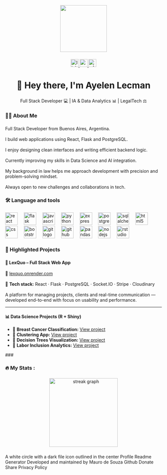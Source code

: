 <div align="center">
  <img height="150" src="https://i.pinimg.com/originals/e7/26/c7/e726c74ac081eed50feee1433d12c998.gif"  />
</div>

###

<div align="center">
  <a href="https://www.linkedin.com/in/ayelecman/" target="_blank">
    <img src="https://img.shields.io/static/v1?message=LinkedIn&logo=linkedin&label=&color=0077B5&logoColor=white&labelColor=&style=for-the-badge" height="25" alt="linkedin logo"  />
  </a>
  <a href="ayelenlecman@gmail.com" target="_blank">
    <img src="https://img.shields.io/static/v1?message=Gmail&logo=gmail&label=&color=D14836&logoColor=white&labelColor=&style=for-the-badge" height="25" alt="gmail logo"  />
  </a>
  <a href="+541140278409" target="_blank">
    <img src="https://img.shields.io/static/v1?message=Whatsapp&logo=whatsapp&label=&color=25D366&logoColor=white&labelColor=&style=for-the-badge" height="25" alt="whatsapp logo"  />
  </a>
</div>

###

<h1 align="center">👋 Hey there, I'm Ayelen Lecman</h1>

###

<p align="center">Full Stack Developer 💻 | IA & Data Analytics 📊 | LegalTech ⚖️</p>

###

<h3 align="left">👩‍💻  About Me</h3>

###

<p align="left">Full Stack Developer from Buenos Aires, Argentina.<br><br>I build web applications using React, Flask and PostgreSQL.<br><br>I enjoy designing clean interfaces and writing efficient backend logic.<br><br>Currently improving my skills in Data Science and AI integration.<br><br>My background in law helps me approach development with precision and problem-solving mindset.<br><br>Always open to new challenges and collaborations in tech.</p>

###

<h3 align="left">🛠 Language and tools</h3>

###

<div align="left">
  <img src="https://cdn.jsdelivr.net/gh/devicons/devicon/icons/react/react-original.svg" height="40" alt="react logo"  />
  <img width="12" />
  <img src="https://cdn.jsdelivr.net/gh/devicons/devicon/icons/flask/flask-original.svg" height="40" alt="flask logo"  />
  <img width="12" />
  <img src="https://cdn.jsdelivr.net/gh/devicons/devicon/icons/javascript/javascript-original.svg" height="40" alt="javascript logo"  />
  <img width="12" />
  <img src="https://cdn.jsdelivr.net/gh/devicons/devicon/icons/python/python-original.svg" height="40" alt="python logo"  />
  <img width="12" />
  <img src="https://cdn.jsdelivr.net/gh/devicons/devicon/icons/express/express-original.svg" height="40" alt="express logo"  />
  <img width="12" />
  <img src="https://cdn.jsdelivr.net/gh/devicons/devicon/icons/postgresql/postgresql-original.svg" height="40" alt="postgresql logo"  />
  <img width="12" />
  <img src="https://cdn.jsdelivr.net/gh/devicons/devicon/icons/sqlalchemy/sqlalchemy-original.svg" height="40" alt="sqlalchemy logo"  />
  <img width="12" />
  <img src="https://cdn.jsdelivr.net/gh/devicons/devicon/icons/html5/html5-original.svg" height="40" alt="html5 logo"  />
  <img width="12" />
  <img src="https://cdn.jsdelivr.net/gh/devicons/devicon/icons/css3/css3-original.svg" height="40" alt="css logo"  />
  <img width="12" />
  <img src="https://cdn.jsdelivr.net/gh/devicons/devicon/icons/bootstrap/bootstrap-original.svg" height="40" alt="bootstrap logo"  />
  <img width="12" />
  <img src="https://cdn.jsdelivr.net/gh/devicons/devicon/icons/git/git-original.svg" height="40" alt="git logo"  />
  <img width="12" />
  <img src="https://cdn.jsdelivr.net/gh/devicons/devicon/icons/github/github-original.svg" height="40" alt="github logo"  />
  <img width="12" />
  <img src="https://cdn.jsdelivr.net/gh/devicons/devicon/icons/pandas/pandas-original.svg" height="40" alt="pandas logo"  />
  <img width="12" />
  <img src="https://cdn.simpleicons.org/nodedotjs/339933" height="40" alt="nodejs logo"  />
  <img width="12" />
  <img src="https://cdn.jsdelivr.net/gh/devicons/devicon/icons/rstudio/rstudio-original.svg" height="40" alt="rstudio logo"  />
</div>

###

<h3 align="left">🚀 Highlighted Projects</h3>

###

<h4 align="left">💼 LexQuo – Full Stack Web App</h4>
<p align="left">
🔗 <a href="https://lexquo.onrender.com" target="_blank">lexquo.onrender.com</a><br><br>
🧩 <strong>Tech stack:</strong> React · Flask · PostgreSQL · Socket.IO · Stripe · Cloudinary<br><br>
A platform for managing projects, clients and real-time communication — developed end-to-end with focus on usability and performance.
</p>

---

<h4 align="left">📊 Data Science Projects (R + Shiny)</h4>

<ul align="left">
  <li>🧬 <strong>Breast Cancer Classification:</strong> <a href="https://shineon-datascience.shinyapps.io/RF-breast/" target="_blank">View project</a></li>
  <li>🧩 <strong>Clustering App:</strong> <a href="https://shineon-datascience.shinyapps.io/clustering/" target="_blank">View project</a></li>
  <li>🌳 <strong>Decision Trees Visualization:</strong> <a href="https://shineon-datascience.shinyapps.io/ArbolesDecision-app/" target="_blank">View project</a></li>
  <li>💼 <strong>Labor Inclusion Analytics:</strong> <a href="https://idsaequipo.shinyapps.io/EquipoIDSA/" target="_blank">View project</a></li>
</ul>
###

<h3 align="left">🔥   My Stats :</h3>

###

<div align="center">
  <img src="https://streak-stats.demolab.com?user=AyeLec&locale=en&mode=daily&theme=dark&hide_border=false&border_radius=5&order=3" height="220" alt="streak graph"  />
</div>

###
A white circle with a dark file icon outlined in the center
Profile Readme Generator
Developed and maintained by Mauro de Souza
Github
Donate
Share
Privacy Policy
